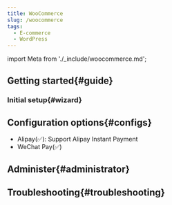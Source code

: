 ```yaml
---
title: WooCommerce
slug: /woocommerce
tags:
  - E-commerce
  - WordPress
---
```


import Meta from './_include/woocommerce.md';

<Meta name="meta" />

## Getting started{#guide}

### Initial setup{#wizard}

## Configuration options{#configs}

- Alipay(✅): Support Alipay Instant Payment
- WeChat Pay(✅)

## Administer{#administrator}

## Troubleshooting{#troubleshooting}

